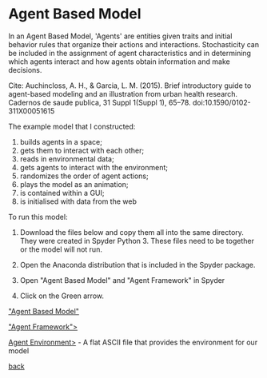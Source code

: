 <h1>Agent Based Model</h1>

In an Agent Based Model, 'Agents' are entities given traits and initial behavior rules that organize their actions and interactions. Stochasticity can be included in the assignment of agent characteristics and in determining which agents interact and how agents obtain information and make decisions.
 

Cite: Auchincloss, A. H., & Garcia, L. M. (2015). Brief introductory guide to agent-based modeling and an illustration from urban health research. Cadernos de saude publica, 31 Suppl 1(Suppl 1), 65–78. doi:10.1590/0102-311X00051615

The example model that I constructed:

1. builds agents in a space;
2. gets them to interact with each other;
3. reads in environmental data;
4. gets agents to interact with the environment;
5. randomizes the order of agent actions;
6. plays the model as an animation;
7. is contained within a GUI;
8. is initialised with data from the web


To run this model: 

1. Download the files below and copy them all into the same directory.  They were created in Spyder Python 3. These files need to be together or the model will not run.   
 
2. Open the Anaconda distribution that is included in the Spyder package.

3. Open "Agent Based Model" and "Agent Framework"  in Spyder

4. Click on the Green arrow.


<a href="https://github.com/jlablacker/GEOG5991-Portfolio/blob/master/agent_based_model_v10.py" download>"Agent Based Model"</a>


<a href="https://github.com/jlablacker/GEOG5991-Python-Code/blob/master/agentframework_v3.py" download>"Agent Framework"></a>
 

<a href="https://github.com/jlablacker/GEOG5991-Python-Code/blob/master/in%20(1).txt" download="in%20(1)">Agent Environment></a> - A flat ASCII file that provides the environment for our model




<a href="https://jlablacker.github.io/GEOG5991-Portfolio/">back</a>
